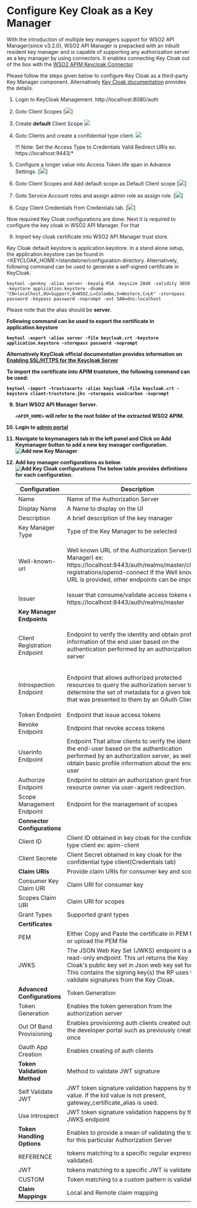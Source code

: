 # Configure Key Cloak as a Key Manager

With the introduction of multiple key managers support for WSO2 API Manager(since v3.2.0), WSO2 API Manager is prepacked with an inbuilt resident key manager and is capable of supporting any authorization server as a key manager by using connectors.
It enables connecting Key Cloak out of the box with the [WSO2 APIM Keycloak Connector](https://github.com/wso2-extensions/apim-keymanager-keycloak).

Please follow the steps given below to configure Key Cloak as a third-party Key Manager component.
Alternatively [Key Cloak documentation](https://www.keycloak.org/docs/latest/getting_started/) provides the details.

1. Login to KeyCloak Management.
http://localhost:8080/auth

2. Goto Client Scopes
[![]({{base_path}}/assets/img/administer/keycloak-scopes.png)]

3. Create <b>default</b> Client Scope
![]({{base_path}}/assets/img/administer/keycloak-add-client-scope-default.png)

4. Goto Clients and create a confidential type client.
![]({{base_path}}/assets/img/administer/keycloak-add-client.png)

   !!! Note:
       Set the Access Type to Credentials
       Valid Redirect URIs ex: https://localhost:9443/*

5. Configure a longer value into Access Token life span in Advance Settings.
[![]({{base_path}}/assets/img/administer/keycloak-set-expiry-time.png)]

6. Goto Client Scopes and Add default scope as Default Client scope
[![]({{base_path}}/assets/img/administer/keycloak-add-to-client-scopes.png)]

7. Goto Service Account roles and assign admin role as assign role.
[![]({{base_path}}/assets/img/administer/keycloak-serviceaccount-assign-admin.png)]

8. Copy Client Credentials from Credentials tab.
[![]({{base_path}}/assets/img/administer/keycloak-client-secret.png)]

Now required Key Cloak configurations are done.
Next it is required to configure the key cloak in WSO2 API Manager. For that

9. Import key cloak certificate into WSO2 API Manager trust store.

 Key Cloak default keystore is application.keystore.
 In a stand alone setup, the application.keystore can be found in <KEYCLOAK_HOME>/standalone/configuration directory.
 Alternatively, following command can be used to generate a self-signed certificate in KeyCloak.

`keytool -genkey -alias server -keyalg RSA -keysize 2048 -validity 3650 -keystore application.keystore -dname "CN=localhost,OU=Support,O=WSO2,L=Colombo,S=Western,C=LK" -storepass password -keypass password -noprompt -ext SAN=dns:localhost`


Please note that the alias should be <b>server<b>.


Following command can be used to export the certificate in application.keystore

```
keytool -export -alias server -file keycloak.crt -keystore application.keystore -storepass password -noprompt
```

Alternatively KeyCloak official documentation provides information on [Enabling SSL/HTTPS for the Keycloak Server](https://www.keycloak.org/docs/latest/server_installation/)



To import the certificate into APIM truststore, the following command can be used:

`keytool -import -trustcacerts -alias keycloak -file keycloak.crt -keystore client-truststore.jks -storepass wso2carbon -noprompt`

9. Start WSO2 API Manager Server.

    `<APIM_HOME>` will refer to the root folder of the extracted WSO2 APIM.

9. Login to [admin portal](https://localhost:9443/admin)

10. Navigate to keymanagers tab in the left panel and Click on Add Keymanager button to add a new key manager configuration.
 ![Add new Key Manager]({{base_path}}/assets/img/administer/add-new-key-manager.png)

11. Add  key manager configurations as below.
 ![Add Key Cloak configurations]({{base_path}}/assets/img/administer/keycloak-endpoints.png)
  The below table provides definitions for each configuration.

    <table>
      <thead>
        <tr class="header">
          <th>Configuration</th>
          <th>Description</th>
          <th></th>
        </tr>
      </thead>
      <tbody>
        <tr class="odd">
          <td>Name</td>
          <td>Name of the Authorization Server</td>
          <td>Mandatory</td>
        </tr>
        <tr class="even">
          <td>Display Name</td>
          <td>A Name to display on the UI</td>
          <td>Mandatory</td>
        </tr>
        <tr class="odd">
          <td>Description</td>
          <td>A brief description of the key manager</td>
          <td>Optional</td>
        </tr>
        <tr class="even">
          <td>Key Manager Type</td>
          <td>Type of the Key Manager to be selected</td>
          <td>Mandatory</td>
        </tr>
        <tr class="odd">
          <td>Well-known-url</td>
          <td><p>Well known URL of the Authorization Server(Key Manager)
           ex: https://localhost:8443/auth/realms/master/clients-registrations/openid-connect
           If the Well known URL is provided, other endpoints can be imported. </p></td>
          <td>Optional</td>
        </tr>
        <tr class="even">
          <td>Issuer</td>
          <td>Issuer that consume/validate access tokens
           ex: https://localhost:8443/auth/realms/master</td>
          <td>Optional</td>
        </tr>
        <tr class="odd">
          <td><b>Key Manager Endpoints</b></td>
          <td></td>
          <td></td>
        </tr>
        <tr class="even">
           <td>Client Registration Endpoint </td>
           <td><p>Endpoint to verify the identity and obtain profile information of the end user based on the authentication performed by an authorization server</p></td>
           <td>Optional if the well-known URI is provided</td>
        </tr>
        <tr class="odd">
           <td>Introspection Endpoint</td>
           <td><p>Endpoint that allows authorized protected resources to query the authorization server to determine the set of metadata for a given token that was presented to them by an OAuth Client</p>
           <td>Optional if the well-known URI is provided</td>
        </tr>
        <tr class="even">
           <td>Token Endpoint</td>
           <td>Endpoint that issue access tokens</td>
           <td>Optional</td>
         </tr>
         <tr class="odd">
           <td>Revoke Endpoint</td>
           <td>Endpoint that revoke access tokens</td>
           <td>Optional</td>
        </tr>
        <tr class="even">
           <td>Userinfo Endpoint</td>
          <td>Endpoint That allow clients to verify the identity of the end-user based on the authentication performed by an authorization server, as well as to obtain basic profile information about the end-user
          <td>Optional</td>
        </tr>
        <tr class="odd">
          <td>Authorize Endpoint</td>
          <td>Endpoint to obtain an authorization grant from the resource owner via user-agent redirection.</td>
          <td>Optional</td>
        </tr>
        <tr class="even">
          <td>Scope Management Endpoint </td>
          <td>Endpoint for the management of scopes</td>
          <td>Optional</td>
        </tr>
        <tr class="odd">
          <td><b>Connector Configurations</b></td>
          <td></td>
          <td>Mandatory</td>
        </tr>
        <tr class="even">
          <td>Client ID</td>
          <td>Client ID obtained in key cloak for the confidential type client ex: apim-client</td>
          <td></td>
        </tr>
        <tr class="odd">
          <td>Client Secrete</td>
          <td>Client Secret obtained in key cloak for the confidential type client(Credentials tab)</td>
          <td></td>
        </tr>
        <tr class="even">
          <td><b>Claim URIs</b></td>
          <td>Provide claim URIs for consumer key and scopes.</td>
          <td></td>
        </tr>
        <tr class="odd">
          <td>Consumer Key Claim URI</td>
          <td>Claim URI for consumer key</td>
          <td>Optional</td>
        </tr>
        <tr class="even">
          <td>Scopes Claim URI</td>
          <td>Claim URI for scopes</td>
          <td>Optional</td>
        </tr>
        <tr class="odd">
          <td>Grant Types</td>
          <td>Supported grant types </td>
          <td>Optional</td>
        </tr>
        <tr class="even">
          <td><b>Certificates</b></td>
          <td></td>
          <td></td>
        </tr>
        <tr class="odd">
          <td>PEM</td>
          <td>Either Copy and Paste the certificate in PEM format or upload the PEM file</td>
          <td>Optional</td>
        </tr>
        <tr class="even">
          <td>JWKS</td>
          <td>The JSON Web Key Set (JWKS) endpoint is a read-only endpoint. This url returns the Key Cloak's public key set in Json web key set format.
          This contains the signing key(s) the RP uses to validate signatures from the Key Cloak.</td>
          <td>Optional<td/>
        </tr>
        <tr class="odd">
          <td><b>Advanced Configurations</b></td>
          <td>Token Generation</td>
          <td></td>
        </tr>
        <tr class="even">
          <td>Token Generation</td>
          <td>Enables the token generation from the authorization server</td>
          <td>Optional</td>
        </tr>
        <tr class="odd">
          <td>Out Of Band Provisioning</td>
          <td>Enables provisioning auth clients created outside the developer portal such as previously created once</td>
          <td>Optional</td>
        </tr>
        <tr class="even">
          <td>Oauth App Creation</td>
          <td>Enables creating of auth clients</td>
          <td>Optional</td>
        </tr>
        <tr class="odd">
          <td><b>Token Validation Method</b></td>
          <td>Method to validate JWT signature</td>
          <td></td>
        </tr>
        <tr class="even">
          <td>Self Validate JWT</td>
          <td>JWT token signature validation happens by the kid value. If the kid value is not present, gateway_certificate_alias is used.</td>
          <td>Optional</td>
        </tr>
        <tr class="odd">
          <td>Use introspect</td>
          <td>JWT token signature validation happens by the JWKS endpoint</td>
          <td>Optional</td>
        </tr>
        <tr class="even">
          <td><b>Token Handling Options</b></td>
          <td>Enables to provide a mean of validating the token for this particular Authorization Server</td>
          <td></td>
        </tr>
        <tr class="odd">
          <td>REFERENCE</td>
          <td>tokens matching to a specific regular expression is validated.</td>
          <td>Optional</td>
        </tr>
        <tr class="even">
          <td>JWT</td>
          <td>tokens matching to a specific JWT is validated.</td>
          <td>Optional</td>
        </tr>
        <tr class="odd">
          <td>CUSTOM</td>
          <td>Token matching to a custom pattern is validated.</td>
          <td>Optional</td>
        </tr>
        <tr class="even">
          <td><b>Claim Mappings</b></td>
          <td>Local and Remote claim mapping</td>
          <td>Optional</td>
        </tr>
      </tbody>
      </table>

